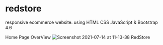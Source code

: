 # redstore
responsive ecommerce website. using HTML CSS JavaScript &amp; Bootstrap 4.6


Home Page OverView
![Screenshot 2021-07-14 at 11-13-38 RedStore](https://user-images.githubusercontent.com/85214327/125565211-22834871-fb6f-4afc-b098-615235ee4cab.png)
